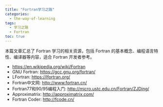 ```yaml
---
title: "Fortran学习之路"
categories:
  - the-way-of-learning
tags:
  - 学习之路
  - Fortran
toc: true
---
```


本篇文章汇总了 Fortran 学习的相关资源，包括 Fortran 的基本概念、编程语言特性、编译器等内容，适合 Fortran 开发者参考。

* <https://en.wikipedia.org/wiki/Fortran>
* GNU Fortran: <https://gcc.gnu.org/fortran/>
* LFortran: <https://lfortran.org/>
* Fortran中文网: <http://www.fortran.cn/>
* Fortran77和90/95编程入门: <http://micro.ustc.edu.cn/Fortran/ZJDing/>
* Approximatrix: <http://approximatrix.com/>
* Fortran Coder: <http://fcode.cn/>

